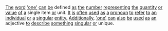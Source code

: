 [The](./the.md) [word](./word.md) ['one'](./one.md) [can](./can.md) [be](./be.md) defined [as](./as.md) [the](./the.md) [number](./number.md) [representing](./representing.md) [the](./the.md) [quantity](./quantity.md) [or](./or.md) [value](./value.md) [of](./of.md) [a](./a.md) single item [or](./or.md) unit. [It](./it.md) [is](./is.md) [often](./often.md) [used](./used.md) [as](./as.md) [a](./a.md) [pronoun](./pronoun.md) [to](./to.md) [refer](./refer.md) [to](./to.md) [an](./an.md) [individual](./individual.md) [or](./or.md) [a](./a.md) [singular](./singular.md) [entity.](./entity.md) [Additionally,](./additionally.md) ['one'](./one.md) [can](./can.md) [also](./also.md) [be](./be.md) [used](./used.md) [as](./as.md) [an](./an.md) adjective [to](./to.md) [describe](./describe.md) [something](./something.md) [singular](./singular.md) [or](./or.md) unique.